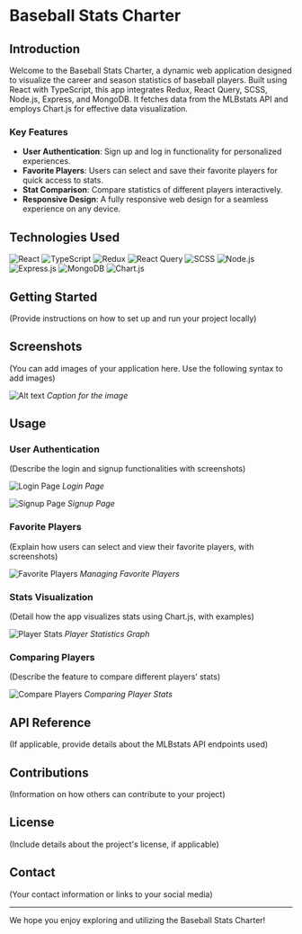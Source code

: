 # Baseball Stats Charter

## Introduction
Welcome to the Baseball Stats Charter, a dynamic web application designed to visualize the career and season statistics of baseball players. Built using React with TypeScript, this app integrates Redux, React Query, SCSS, Node.js, Express, and MongoDB. It fetches data from the MLBstats API and employs Chart.js for effective data visualization.

### Key Features
- **User Authentication**: Sign up and log in functionality for personalized experiences.
- **Favorite Players**: Users can select and save their favorite players for quick access to stats.
- **Stat Comparison**: Compare statistics of different players interactively.
- **Responsive Design**: A fully responsive web design for a seamless experience on any device.

## Technologies Used

![React](https://img.shields.io/badge/React-20232A?style=for-the-badge&logo=react&logoColor=61DAFB)
![TypeScript](https://img.shields.io/badge/TypeScript-007ACC?style=for-the-badge&logo=typescript&logoColor=white)
![Redux](https://img.shields.io/badge/Redux-764ABC?style=for-the-badge&logo=redux&logoColor=white)
![React Query](https://img.shields.io/badge/-ReactQuery-FF4154?style=for-the-badge)
![SCSS](https://img.shields.io/badge/Sass-CC6699?style=for-the-badge&logo=sass&logoColor=white)
![Node.js](https://img.shields.io/badge/Node.js-339933?style=for-the-badge&logo=node.js&logoColor=white)
![Express.js](https://img.shields.io/badge/Express.js-000000?style=for-the-badge&logo=express&logoColor=white)
![MongoDB](https://img.shields.io/badge/MongoDB-4EA94B?style=for-the-badge&logo=mongodb&logoColor=white)
![Chart.js](https://img.shields.io/badge/Chart.js-FF6384?style=for-the-badge&logo=chart.js&logoColor=white)


## Getting Started
(Provide instructions on how to set up and run your project locally)

## Screenshots
(You can add images of your application here. Use the following syntax to add images)

![Alt text](url_to_image)
*Caption for the image*

## Usage
### User Authentication
(Describe the login and signup functionalities with screenshots)

![Login Page](url_to_image)
*Login Page*

![Signup Page](url_to_image)
*Signup Page*

### Favorite Players
(Explain how users can select and view their favorite players, with screenshots)

![Favorite Players](url_to_image)
*Managing Favorite Players*

### Stats Visualization
(Detail how the app visualizes stats using Chart.js, with examples)

![Player Stats](url_to_image)
*Player Statistics Graph*

### Comparing Players
(Describe the feature to compare different players’ stats)

![Compare Players](url_to_image)
*Comparing Player Stats*

## API Reference
(If applicable, provide details about the MLBstats API endpoints used)

## Contributions
(Information on how others can contribute to your project)

## License
(Include details about the project's license, if applicable)

## Contact
(Your contact information or links to your social media)

---

We hope you enjoy exploring and utilizing the Baseball Stats Charter!
